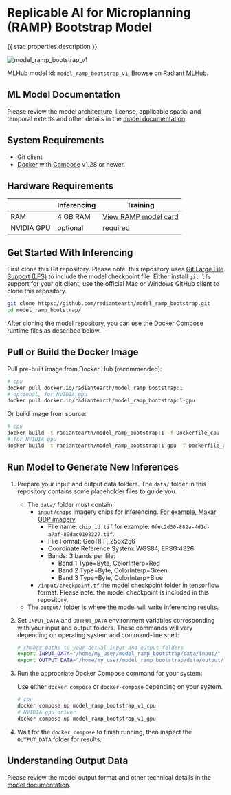 # Replicable AI for Microplanning (RAMP) Bootstrap Model

{{ stac.properties.description }}

![model_ramp_bootstrap_v1](https://radiantmlhub.blob.core.windows.net/frontend-dataset-images/ramp_mesopotamia_st_vincent.png)

MLHub model id: `model_ramp_bootstrap_v1`. Browse on [Radiant MLHub](https://mlhub.earth/model/model_ramp_bootstrap_v1).

## ML Model Documentation

Please review the model architecture, license, applicable spatial and temporal extents
and other details in the [model documentation](/docs/index.md).

## System Requirements

* Git client
* [Docker](https://www.docker.com/) with
    [Compose](https://docs.docker.com/compose/) v1.28 or newer.

## Hardware Requirements

|            |Inferencing|Training|
|------------|-----------|--------|
| RAM        | 4 GB RAM    | [View RAMP model card](https://rampml.global/ramp-model-card/) |
| NVIDIA GPU | optional  | [required](https://rampml.global/ramp-model-card/) |

## Get Started With Inferencing

First clone this Git repository. Please note: this repository uses
[Git Large File Support (LFS)](https://git-lfs.github.com/) to include the
model checkpoint file. Either install `git lfs` support for your git client,
use the official Mac or Windows GitHub client to clone this repository.

```bash
git clone https://github.com/radiantearth/model_ramp_bootstrap.git
cd model_ramp_bootstrap/
```

After cloning the model repository, you can use the Docker Compose runtime
files as described below.

## Pull or Build the Docker Image

Pull pre-built image from Docker Hub (recommended):

```bash
# cpu
docker pull docker.io/radiantearth/model_ramp_bootstrap:1
# optional, for NVIDIA gpu
docker pull docker.io/radiantearth/model_ramp_bootstrap:1-gpu

```

Or build image from source:

```bash
# cpu
docker build -t radiantearth/model_ramp_bootstrap:1 -f Dockerfile_cpu .
# for NVIDIA gpu
docker build -t radiantearth/model_ramp_bootstrap:1-gpu -f Dockerfile_gpu .

```

## Run Model to Generate New Inferences

1. Prepare your input and output data folders. The `data/` folder in this repository
    contains some placeholder files to guide you.

    * The `data/` folder must contain:
        * `input/chips` imagery chips for inferencing.
            [For example, Maxar ODP imagery](https://rampml.global/ramp-faqs/)
            * File name: `chip_id.tif` for example:
                `0fec2d30-882a-4d1d-a7af-89dac0198327.tif`.
            * File Format: GeoTIFF, 256x256
            * Coordinate Reference System: WGS84, EPSG:4326
            * Bands: 3 bands per file:
                * Band 1 Type=Byte, ColorInterp=Red
                * Band 2 Type=Byte, ColorInterp=Green
                * Band 3 Type=Byte, ColorInterp=Blue
        * `/input/checkpoint.tf` the model checkpoint folder in tensorflow format.
            Please note: the model checkpoint is included in this repository.
    * The `output/` folder is where the model will write inferencing results.

2. Set `INPUT_DATA` and `OUTPUT_DATA` environment variables corresponding with
    your input and output folders. These commands will vary depending on operating
    system and command-line shell:

    ```bash
    # change paths to your actual input and output folders
    export INPUT_DATA="/home/my_user/model_ramp_bootstrap/data/input/"
    export OUTPUT_DATA="/home/my_user/model_ramp_bootstrap/data/output/"
    ```

3. Run the appropriate Docker Compose command for your system:

    Use either `docker compose` or `docker-compose` depending on your system.

    ```bash
    # cpu
    docker compose up model_ramp_bootstrap_v1_cpu
    # NVIDIA gpu driver
    docker compose up model_ramp_bootstrap_v1_gpu
    ```

4. Wait for the `docker compose` to finish running, then inspect the
`OUTPUT_DATA` folder for results.

## Understanding Output Data

Please review the model output format and other technical details in the [model
documentation](/docs/index.md).
